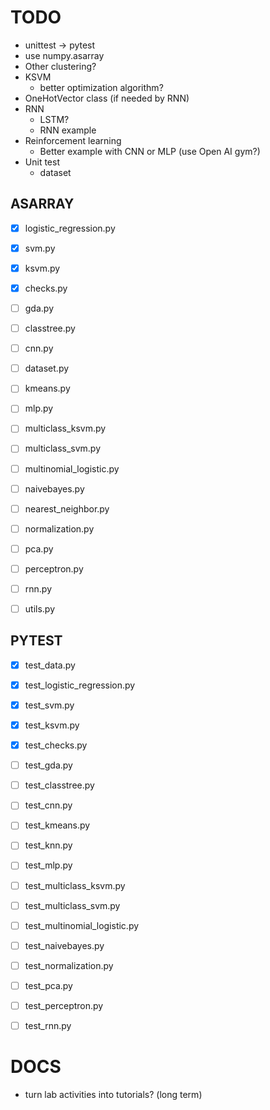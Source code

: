 TODO
====
- unittest -> pytest
- use numpy.asarray
- Other clustering?
- KSVM
  + better optimization algorithm?
- OneHotVector class (if needed by RNN)
- RNN
  + LSTM?
  + RNN example
- Reinforcement learning
  + Better example with CNN or MLP (use Open AI gym?)
- Unit test
  + dataset


ASARRAY
-------
- [X] logistic_regression.py
- [X] svm.py
- [X] ksvm.py
- [X] checks.py
- [ ] gda.py
- [ ] classtree.py
- [ ] cnn.py
- [ ] dataset.py
- [ ] kmeans.py
- [ ] mlp.py
- [ ] multiclass_ksvm.py
- [ ] multiclass_svm.py
- [ ] multinomial_logistic.py
- [ ] naivebayes.py
- [ ] nearest_neighbor.py
- [ ] normalization.py
- [ ] pca.py
- [ ] perceptron.py
- [ ] rnn.py
- [ ] utils.py


PYTEST
------
- [X] test_data.py
- [X] test_logistic_regression.py
- [X] test_svm.py
- [X] test_ksvm.py
- [X] test_checks.py
- [ ] test_gda.py
- [ ] test_classtree.py
- [ ] test_cnn.py
- [ ] test_kmeans.py
- [ ] test_knn.py
- [ ] test_mlp.py
- [ ] test_multiclass_ksvm.py
- [ ] test_multiclass_svm.py
- [ ] test_multinomial_logistic.py
- [ ] test_naivebayes.py
- [ ] test_normalization.py
- [ ] test_pca.py
- [ ] test_perceptron.py
- [ ] test_rnn.py



DOCS
====
- turn lab activities into tutorials?  (long term)
